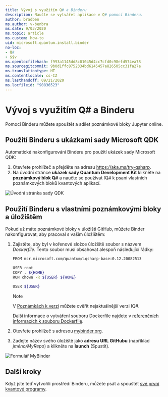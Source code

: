 ```yaml
---
title: Vývoj s využitím Q# a Binderu
description: Naučte se vytvářet aplikace v Q# pomocí Binderu.
author: bradben
ms.author: v-benbra
ms.date: 9/03/2020
ms.topic: article
ms.custom: how-to
uid: microsoft.quantum.install.binder
no-loc:
- Q#
- $$v
ms.openlocfilehash: f993a1145dd8c01045d4cc7cfd0c98efd574ea78
ms.sourcegitcommit: 9b0d1ffc8752334bd6145457a826505cc31fa27a
ms.translationtype: HT
ms.contentlocale: cs-CZ
ms.lasthandoff: 09/21/2020
ms.locfileid: "90836523"
---
```

# <a name="develop-with-no-locq-and-binder"></a>Vývoj s využitím Q# a Binderu

Pomocí Binderu můžete spouštět a sdílet poznámkové bloky Jupyter online.

## <a name="use-binder-with-the-microsoft-qdk-samples"></a>Použití Binderu s ukázkami sady Microsoft QDK

Automatické nakonfigurování Binderu pro použití ukázek sady Microsoft QDK:

1. Otevřete prohlížeč a přejděte na adresu https://aka.ms/try-qsharp.
1. Na úvodní stránce **ukázek sady Quantum Development Kit** klikněte na **poznámkový blok Q#** a naučte se používat IQ# k psaní vlastních poznámkových bloků kvantových aplikací.

![Úvodní stránka sady QDK](~/media/binder-install.png)

## <a name="use-binder-with-your-own-notebooks-and-repository"></a>Použití Binderu s vlastními poznámkovými bloky a úložištěm

Pokud už máte poznámkové bloky v úložišti GitHub, můžete Binder nakonfigurovat, aby pracoval s vaším úložištěm:

1. Zajistěte, aby byl v kořenové složce úložiště soubor s názvem *Dockerfile*. Tento soubor musí obsahovat alespoň následující řádky:

    ```bash
    FROM mcr.microsoft.com/quantum/iqsharp-base:0.12.20082513
    
    USER root
    COPY . ${HOME}
    RUN chown -R ${USER} ${HOME}
    
    USER ${USER}
    ```

    > [!NOTE]
    > V [Poznámkách k verzi](xref:microsoft.quantum.relnotes) můžete ověřit nejaktuálnější verzi IQ#.

    Další informace o vytváření souboru Dockerfile najdete v [referenčních informacích k souboru Dockerfile](https://docs.docker.com/engine/reference/builder/).

2. Otevřete prohlížeč s adresou [mybinder.org](https://mybinder.org).
3. Zadejte název svého úložiště jako **adresu URL GitHubu** (například *jméno/MyRepo*) a klikněte na **launch** (Spustit).

![Formulář MyBinder](~/media/mybinder.png)
    
## <a name="next-steps"></a>Další kroky

Když jste teď vytvořili prostředí Binderu, můžete psát a spouštět [své první kvantové programy](xref:microsoft.quantum.quickstarts.qrng).
